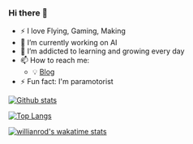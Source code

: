 ### Hi there 👋

- ⚡ I love Flying, Gaming, Making
- 🔭 I’m currently working on AI
- 🌱 I’m addicted to learning and growing every day
- 📫 How to reach me:
  - 💡 [Blog](https://www.kennycaldieraro.fr)
- ⚡ Fun fact: I'm paramotorist

[![Github stats](https://github-readme-stats.vercel.app/api?username=kenny-caldieraro&count_private=true&show_icons=true&theme=tokyonight&hide_rank=false)](https://github.com/anuraghazra/github-readme-stats)

[![Top Langs](https://github-readme-stats.vercel.app/api/top-langs/?username=kenny-caldieraro&theme=tokyonight&langs_count=7)](https://github.com/anuraghazra/github-readme-stats)

[![willianrod's wakatime stats](https://github-readme-stats.vercel.app/api/wakatime?username=kenny_caldieraro)](https://github.com/anuraghazra/github-readme-stats)
